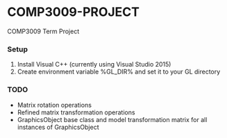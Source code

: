 # COMP3009-PROJECT
COMP3009 Term Project

### Setup
1. Install Visual C++ (currently using Visual Studio 2015)
2. Create environment variable %GL_DIR% and set it to your GL directory

### TODO
- Matrix rotation operations
- Refined matrix transformation operations
- GraphicsObject base class and model transformation matrix for all instances of GraphicsObject
